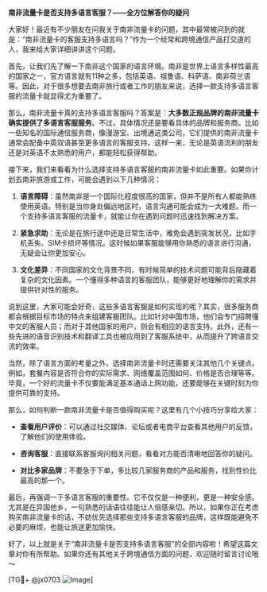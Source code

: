 **南非流量卡是否支持多语言客服？——全方位解答你的疑问**

大家好！最近有不少朋友在问我关于南非流量卡的问题，其中最常被问到的就是：“南非流量卡的客服支持多语言吗？”作为一个经常和跨境通信产品打交道的人，我来给大家详细讲讲这个问题。

首先，让我们先了解一下南非这个国家的语言环境。南非是世界上语言多样性最高的国家之一，官方语言就有11种之多，包括英语、祖鲁语、科萨语、南非荷兰语等。因此，对于很多想要去南非旅行或者工作的朋友来说，选择一款支持多语言客服的流量卡就显得尤为重要了。

那么，南非流量卡真的支持多语言客服吗？答案是：**大多数正规品牌的南非流量卡确实提供了多语言客服服务**。不过，具体情况还是要看具体的品牌和服务商。比如一些知名的国际通信服务商，像漫游宝、出境通这类公司，它们提供的南非流量卡通常会配备中英双语甚至更多语言的客服支持。这样一来，无论是英语流利的朋友还是对英语不太熟悉的用户，都能轻松获得帮助。

接下来，我们来看看为什么选择支持多语言客服的南非流量卡如此重要。如果你计划去南非旅游或工作，可能会遇到以下几种情况：

1. **语言障碍**：虽然南非是一个国际化程度很高的国家，但并不是所有人都能熟练使用英语。特别是当你身处偏远地区时，语言沟通可能会成为一大难题。而一个支持多语言客服的流量卡，就能让你在遇到问题时迅速找到解决方案。
   
2. **紧急求助**：无论是在旅行途中还是日常生活中，难免会遇到突发状况，比如手机丢失、SIM卡损坏等情况。这时候如果客服能够用你熟悉的语言进行沟通，无疑会让你更加安心。

3. **文化差异**：不同国家的文化背景不同，有时候简单的技术问题可能背后隐藏着复杂的文化因素。一个懂得多种语言的客服团队，能够更好地理解你的需求并提供针对性的服务。

说到这里，大家可能会好奇，这些多语言客服是如何实现的呢？其实，很多服务商都会根据目标市场的特点来组建客服团队。比如针对中国市场，他们会专门招聘懂中文的客服人员；而对于其他国家的用户，则会有相应的语言支持。此外，还有一些先进的语音识别技术和翻译工具也被应用到了客服系统中，从而提升了跨语言交流的效率。

当然，除了语言方面的考量之外，选择南非流量卡时还需要关注其他几个关键点。例如，套餐内容是否符合你的实际需求、网络覆盖范围如何、价格是否合理等等。毕竟，一个好的流量卡不仅要能满足基本通话上网功能，还要能够在关键时刻为你提供可靠的支持。

那么，如何判断一款南非流量卡是否值得购买呢？这里有几个小技巧分享给大家：

- **查看用户评价**：可以通过社交媒体、论坛或者电商平台查看其他用户的反馈，了解他们的使用体验。
  
- **咨询客服**：直接联系客服询问相关问题，看看对方能否清晰地回答你的疑问。

- **对比多家品牌**：不要急于下单，多比较几家服务商的产品和服务，找到性价比最高的那一个。

最后，再强调一下多语言客服的重要性。它不仅仅是一种便利，更是一种安全感。尤其是在异国他乡，一句熟悉的话语往往能让人倍感亲切。所以，如果你正在考虑购买南非流量卡的话，不妨优先选择那些支持多语言客服的品牌，这样既能避免不必要的麻烦，也能让旅途更加愉快。

好了，以上就是关于“南非流量卡是否支持多语言客服”的全部内容啦！希望这篇文章对你有所帮助。如果你还有其他关于跨境通信方面的问题，欢迎随时留言讨论哦～

[TG💪+ @jx0703 ![Image](https://github.com/user-attachments/assets/dbca1d08-cadb-493c-b0ec-ad6f7a83f270)]